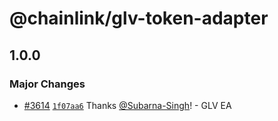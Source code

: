 # @chainlink/glv-token-adapter

## 1.0.0

### Major Changes

- [#3614](https://github.com/smartcontractkit/external-adapters-js/pull/3614) [`1f07aa6`](https://github.com/smartcontractkit/external-adapters-js/commit/1f07aa6f63d6d5f932492265535fdefda485c37c) Thanks [@Subarna-Singh](https://github.com/Subarna-Singh)! - GLV EA
